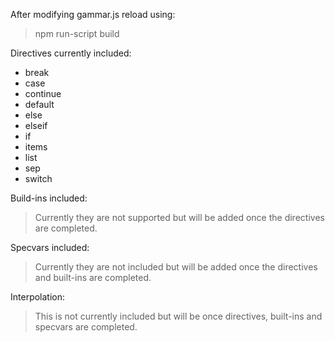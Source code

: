 After modifying gammar.js reload using:
> npm run-script build

Directives currently included:
* break
* case
* continue
* default
* else
* elseif
* if
* items
* list
* sep
* switch

Build-ins included:
> Currently they are not supported but will be added once the directives are completed.

Specvars included:
> Currently they are not included but will be added once the directives and built-ins are completed.

Interpolation:
> This is not currently included but will be once directives, built-ins and specvars are completed.
